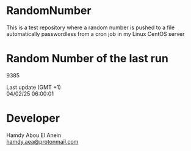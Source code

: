 # RandomNumber    
This is a test repository where a random number is pushed to a file automatically passwordless from a cron job in my Linux CentOS server    
# Random Number of the last run   
9385
      
Last update (GMT +1)    
04/02/25 06:00:01
# Developer    
Hamdy Abou El Anein   
hamdy.aea@protonmail.com

